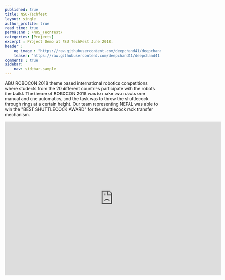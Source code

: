 ```yaml
---
published: true
title: NSU-Techfest
layout: single
author_profile: true
read_time: true
permalink : /NUS_Techfest/
categories: [Projects]
excerpt : Project Demo at NSU TechFest June 2018. 
header :
    og_image : "https://raw.githubusercontent.com/deepchand41/deepchand41.github.io/main/images/ABU-ROBOCON.jpg"
    teaser: "https://raw.githubusercontent.com/deepchand41/deepchand41.github.io/main/images/ABU-ROBOCON.jpg"
comments : true
sidebar:
    nav: sidebar-sample
---
```


ABU ROBOCON 2018 theme based international robotics competitions where students from the 20 different countries participate with the robots the build. The theme of ROBOCON 2018 was to make two robots one manual and one automatics, and the task was to throw the shuttlecock through rings at a certain height. Our team representing NEPAL was able to win the "BEST SHUTTLECOCK AWARD" for the shuttlecock rack transfer mechanism. 

<iframe width="700" height="500" src="https://www.youtube.com/embed/2p6DM4dJpXI" frameborder="0" allow="accelerometer; autoplay; encrypted-media; gyroscope; picture-in-picture" allowfullscreen></iframe>

<br>
